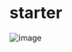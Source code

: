 # starter

![image](https://github.com/JamesBremner/so76707428/assets/2046227/0caf25ef-b632-42d5-8d11-79b651d75deb)
